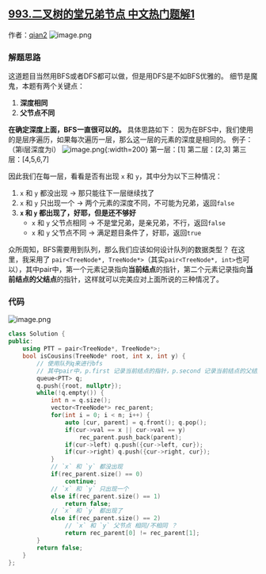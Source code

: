 ## [993.二叉树的堂兄弟节点 中文热门题解1](https://leetcode.cn/problems/cousins-in-binary-tree/solutions/100000/c-you-ya-bfs-by-qiank-9vk9)

作者：[qian2](https://leetcode.cn/u/qian2)
![image.png](https://pic.leetcode-cn.com/1621184212-UPWIAF-image.png)


### 解题思路
这道题目当然用BFS或者DFS都可以做，但是用DFS是不如BFS优雅的。
细节是魔鬼，本题有两个关键点：
1. **深度相同**
2. **父节点不同**

**在确定深度上面，BFS一直很可以的。**
具体思路如下：
因为在BFS中，我们使用的是层序遍历，如果每次遍历一层，那么这一层的元素的深度是相同的。
例子：（第i层深度为i）
![image.png](https://pic.leetcode-cn.com/1621183339-OAUQAO-image.png){:width=200}
第一层：[1]
第二层：[2,3]
第三层：[4,5,6,7]

因此我们在每一层，看看是否有出现 `x` 和 `y`，其中分为以下三种情况：
1. `x` 和 `y` 都没出现 → 那只能往下一层继续找了
2. `x` 和 `y` 只出现一个 → 两个元素的深度不同，不可能为兄弟，返回`false`
3. **`x` 和 `y` 都出现了，好耶，但是还不够好**
    - `x` 和 `y` 父节点相同 → 不是堂兄弟，是亲兄弟，不行，返回`false`
    - `x` 和 `y` 父节点不同 → 满足题目条件了，好耶，返回`true`


众所周知，BFS需要用到队列，那么我们应该如何设计队列的数据类型？
在这里，我采用了 `pair<TreeNode*, TreeNode*>`（其实`pair<TreeNode*, int>`也可以），其中pair中，第一个元素记录指向**当前结点**的指针，第二个元素记录指向**当前结点的父结点**的指针，这样就可以完美应对上面所说的三种情况了。
### 代码
![image.png](https://pic.leetcode-cn.com/1621183048-MycsUD-image.png)

```cpp
class Solution {
public:
    using PTT = pair<TreeNode*, TreeNode*>;
    bool isCousins(TreeNode* root, int x, int y) {
        // 使用队列q来进行bfs
        // 其中pair中，p.first 记录当前结点的指针，p.second 记录当前结点的父结点的指针
        queue<PTT> q;
        q.push({root, nullptr});
        while(!q.empty()) {
            int n = q.size();
            vector<TreeNode*> rec_parent;
            for(int i = 0; i < n; i++) {
                auto [cur, parent] = q.front(); q.pop();
                if(cur->val == x || cur->val == y)
                    rec_parent.push_back(parent);
                if(cur->left) q.push({cur->left, cur});
                if(cur->right) q.push({cur->right, cur});
            }
            // `x` 和 `y` 都没出现
            if(rec_parent.size() == 0)
                continue;
            // `x` 和 `y` 只出现一个
            else if(rec_parent.size() == 1)
                return false;
            // `x` 和 `y` 都出现了
            else if(rec_parent.size() == 2)
                // `x` 和 `y` 父节点 相同/不相同 ？
                return rec_parent[0] != rec_parent[1];
        }
        return false;
    }
};
```